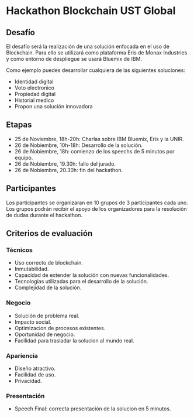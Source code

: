 # Hackathon Blockchain UST Global

## Desafío

El desafío será la realización de una solución enfocada en el uso de Blockchain. Para ello se utilizará como plataforma Eris de Monax Industries y como entorno de despliegue se usará Bluemix de IBM.

Como ejemplo puedes desarrollar cualquiera de las siguientes soluciones:

  * Identidad digital
  * Voto electronico
  * Propiedad digital
  * Historial medico
  * Propon una solución innovadora
  
## Etapas
  * 25 de Noviembre, 18h-20h: Charlas sobre IBM Bluemix, Eris y la UNIR.
  * 26 de Nobiembre, 10h-18h: Desarrollo de la solución.
  * 26 de Nobiembre, 18h: comienzo de los speechs de 5 minutos por equipo.
  * 26 de Nobiembre, 19.30h: fallo del jurado.
  * 26 de Nobiembre, 20.30h: fin del hackathon.
  

## Participantes

Los participantes se organizaran en 10 grupos de 3 participantes cada uno.
Los grupos podrán recibir el apoyo de los organizadores para la resolución de dudas durante el hackathon.

## Criterios de evaluación

### Técnicos
* Uso correcto de blockchain.
* Inmutabilidad.
* Capacidad de extender la solución con nuevas funcionalidades.
* Tecnologias utilizadas para el desarrollo de la solución.
* Complejidad de la solución.

### Negocio
* Solución de problema real.
* Impacto social.
* Optimizacion de procesos existentes.
* Oportunidad de negocio.
* Facilidad para trasladar la solucion al mundo real.

### Apariencia
* Diseño atractivo.
* Facilidad de uso.
* Privacidad.

### Presentación
* Speech Final: correcta presentación de la solucion en 5 minutos.

